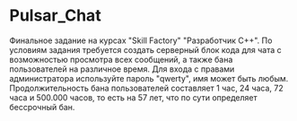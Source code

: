 # Pulsar_Chat
Финальное задание на курсах "Skill Factory" "Разработчик С++".  По условиям задания требуется создать серверный блок кода для чата с возможностью просмотра всех сообщений, а также бана пользователей на различное время. Для входа с правами администратора используйте пароль "qwerty", имя может быть любым. Продолжительность бана пользователей составляет 1 час, 24 часа, 72 часа и 500.000 часов, то есть на 57 лет, что по сути определяет бессрочный бан.
